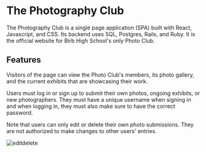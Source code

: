 # The Photography Club
The Photography Club is a single page application (SPA) built with React, Javascript, and CSS. Its backend uses SQL, Postgres, Rails, and Ruby. It is the official website for Birb High School's only Photo Club.

## Features
Visitors of the page can view the Photo Club's members, its photo gallery, and the current exhibits that are showcasing their work.



Users must log in or sign up to submit their own photos, ongoing exhibits, or new photographers. They must have a unique username when signing in and when logging in, they must also make sure to have the correct password.



Note that users can only edit or delete their own photo submissions. They are not authorized to make changes to other users' entries.

![editdelete](https://i.imgur.com/MPLN6TS.gif)

